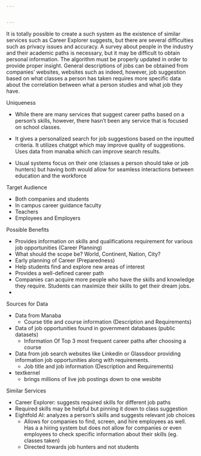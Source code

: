 ```yaml
---


---
```


It is totally possible to create a such system as the existence of similar services such as Career Explorer suggests, but there are several difficulties such as privacy issues and accuracy. A survey about people in the industry and their academic paths is necessary, but it may be difficult to obtain personal information. The algorithm must be properly updated in order to provide proper insight. General descriptions of jobs can be obtained from companies’ websites, websites such as indeed, however, job suggestion based on what classes a person has taken requires more specific data about the correlation between what a person studies and what job they have.



Uniqueness
- While there are many services that suggest career paths based on a person’s skills, however, 
there hasn’t been any service that is focused on school classes.

- It gives a personalized search for job suggestions based on the inputted criteria. It utilizes 
chatgpt which may improve quality of suggestions. Uses data from manaba which can improve search results.

- Usual systems focus on their one (classes a person should take or job hunters) but having both would allow for seamless interactions between education and the workforce


Target Audience
- Both companies and students
- In campus career guidance faculty
- Teachers
- Employees and Employers


Possible Benefits
- Provides information on skills and qualifications requirement for various job opportunities (Career Planning)
 - What should the scope be? World, Continent, Nation, City?
- Early planning of Career (Preparedness)
- Help students find and explore new areas of interest
- Provides a well-defined career path
- Companies can acquire more people who have the skills and knowledge they require. Students can maximize their skills to get their dream jobs.
- 

Sources for Data
- Data from Manaba
  - Course title and course information (Description and Requirements)
- Data of job opportunities found in government databases (public datasets)
  - Information Of Top 3 most frequent career paths after choosing a course 
- Data from job search websites like Linkedin or Glassdoor providing information job opportunities along with requirements.
  - Job title and job information (Description and Requirements)
- textkernel
  - brings millions of live job postings down to one wesbite 
 
Similar Services
- Career Explorer: suggests required skills for different job paths
- Required skills may be helpful but pinning it down to class suggestion
- Eightfold AI: analyzes a person’s skills and suggests relevant job choices
  - Allows for companies to find, screen, and hire employees as well. Has a a hiring system but does not allow for companies or even employees to check specific information about their skills (eg. classes taken)
  - Directed towards job hunters and not students
 




